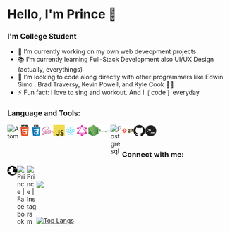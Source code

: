 # Hello, I'm Prince 👋

### I'm College Student

- 🔭 I’m currently working on my own web deveopment projects
- 📚 I’m currently learning Full-Stack Development also UI/UX Design (actually, everythings)
- 👯 I’m looking to code along directly with other programmers like Edwin Simo , Brad Traversy, Kevin Powell, and Kyle Cook 🤩🤣
- ⚡ Fun fact: I love to sing and workout. And I ❲code❳ everyday

### Language and Tools:
<img align="left" alt="Atom" width="26px" src="https://github.com/haideralipunjabi/atom-icons/blob/master/svg/social_medium.svg" />
<img align="left" alt="HTML5" width="26px" src="https://raw.githubusercontent.com/github/explore/80688e429a7d4ef2fca1e82350fe8e3517d3494d/topics/html/html.png" />
<img align="left" alt="CSS3" width="26px" src="https://raw.githubusercontent.com/github/explore/80688e429a7d4ef2fca1e82350fe8e3517d3494d/topics/css/css.png" />
<img align="left" alt="Sass" width="26px" src="https://raw.githubusercontent.com/github/explore/80688e429a7d4ef2fca1e82350fe8e3517d3494d/topics/sass/sass.png" />
<img align="left" alt="JavaScript" width="26px" src="https://raw.githubusercontent.com/github/explore/80688e429a7d4ef2fca1e82350fe8e3517d3494d/topics/javascript/javascript.png" />
<img align="left" alt="React" width="26px" src="https://raw.githubusercontent.com/github/explore/80688e429a7d4ef2fca1e82350fe8e3517d3494d/topics/react/react.png" />
<img align="left" alt="GraphQL" width="26px" src="https://raw.githubusercontent.com/github/explore/80688e429a7d4ef2fca1e82350fe8e3517d3494d/topics/graphql/graphql.png" />
<img align="left" alt="Node.js" width="26px" src="https://raw.githubusercontent.com/github/explore/80688e429a7d4ef2fca1e82350fe8e3517d3494d/topics/nodejs/nodejs.png" />
<img align="left" alt="MongoDB" width="26px" src="https://raw.githubusercontent.com/github/explore/80688e429a7d4ef2fca1e82350fe8e3517d3494d/topics/mongodb/mongodb.png"/>
<img align="left" alt="Postgresql" width="26px" src="https://img.icons8.com/color/50/000000/postgreesql.png"/>
<img align="left" alt="Git" width="26px" src="https://raw.githubusercontent.com/github/explore/80688e429a7d4ef2fca1e82350fe8e3517d3494d/topics/git/git.png" />
<img align="left" alt="GitHub" width="26px" src="https://raw.githubusercontent.com/github/explore/78df643247d429f6cc873026c0622819ad797942/topics/github/github.png" />
<img align="left" alt="Terminal" width="26px" src="https://raw.githubusercontent.com/github/explore/80688e429a7d4ef2fca1e82350fe8e3517d3494d/topics/terminal/terminal.png" />

<br/>
<br/>

### Connect with me:
[<img align="left" alt="Prince" width="22px" src="https://raw.githubusercontent.com/iconic/open-iconic/master/svg/globe.svg" />][website]
[<img align="left" alt="Prince | Facebook" width="22px" src="https://cdn.jsdelivr.net/npm/simple-icons@v3/icons/facebook.svg" />][facebook]
[<img align="left" alt="Prince | Instagram" width="22px" src="https://cdn.jsdelivr.net/npm/simple-icons@v3/icons/instagram.svg" />][instagram]

<br/>
<br/>

<img align="left" src="https://github-readme-stats.vercel.app/api?username=PrinceSP&count_private=true&show_icons=true&hide_border=false&theme=cobalt" />

<br/>
<br/>
<br/>
<br/>

[![Top Langs](https://github-readme-stats.vercel.app/api/top-langs/?username=PrinceSP&layout=compact)](https://github.com/princesp/github-readme-stats)

[website]: https://princesp.github.io/prince-slandingpage
[instagram]: https://www.instagram.com/javascript_programmer
[facebook]: https://www.facebook.com/121034026a2603

